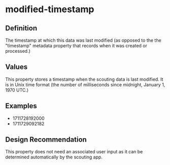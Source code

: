 # modified-timestamp

## Definition
The timestamp at which this data was last modified (as opposed to the the "timestamp" metadata property that records when it was created or processed.)

## Values
This property stores a timestamp when the scouting data is last modified. It is in Unix time format (the number of milliseconds since midnight, January 1, 1970 UTC.)

## Examples
- 1711728192000
- 1711729092182

## Design Recommendation
This property does not need an associated user input as it can be determined automatically by the scouting app.